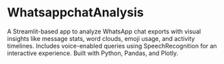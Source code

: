 # WhatsappchatAnalysis
A Streamlit-based app to analyze WhatsApp chat exports with visual insights like message stats, word clouds, emoji usage, and activity timelines. Includes voice-enabled queries using SpeechRecognition for an interactive experience. Built with Python, Pandas, and Plotly.
